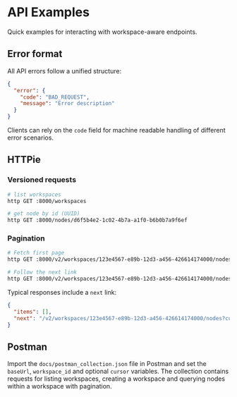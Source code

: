 # API Examples

Quick examples for interacting with workspace-aware endpoints.

## Error format

All API errors follow a unified structure:

```json
{
  "error": {
    "code": "BAD_REQUEST",
    "message": "Error description"
  }
}
```

Clients can rely on the ``code`` field for machine readable handling of
different error scenarios.

## HTTPie

### Versioned requests

```bash
# list workspaces
http GET :8000/workspaces

# get node by id (UUID)
http GET :8000/nodes/d6f5b4e2-1c02-4b7a-a1f0-b6b0b7a9f6ef
```

### Pagination

```bash
# Fetch first page
http GET :8000/v2/workspaces/123e4567-e89b-12d3-a456-426614174000/nodes?limit=2

# Follow the next link
http GET :8000/v2/workspaces/123e4567-e89b-12d3-a456-426614174000/nodes?cursor=eyJrIjoiMTIzIn0=
```

Typical responses include a ``next`` link:

```json
{
  "items": [],
  "next": "/v2/workspaces/123e4567-e89b-12d3-a456-426614174000/nodes?cursor=eyJrIjoiMTIzIn0="
}
```

## Postman

Import the `docs/postman_collection.json` file in Postman and set the `baseUrl`, `workspace_id` and optional `cursor` variables. The collection contains requests for listing workspaces, creating a workspace and querying nodes within a workspace with pagination.
